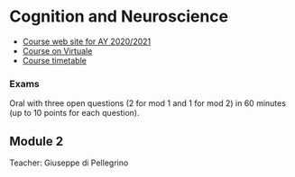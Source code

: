 # Cognition and Neuroscience

- [Course web site for AY 2020/2021](https://www.unibo.it/en/teaching/course-unit-catalogue/course-unit/2020/446547)
- [Course on Virtuale](https://virtuale.unibo.it/course/view.php?id=19436)
- [Course timetable](https://www.unibo.it/en/teaching/course-unit-catalogue/course-unit/2020/446547/orariolezioni#449385)

### Exams

Oral with three open questions (2 for mod 1 and 1 for mod 2) in 60 minutes (up to 10 points for each question).

## Module 2

Teacher: Giuseppe di Pellegrino
